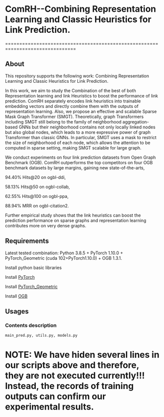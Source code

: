 # ComRH--Combining Representation Learning and Classic Heuristics for Link Prediction.
===============================================================================

About
-----
This repository supports the following work:
Combining Representation Learning and Classic Heuristics for Link Prediction.

In this work, we aim to study the Combination of the best of both Representation learning and link Heuristics to boost the performance of link prediction.
ComRH separately encodes link heuristics into trainable embedding vectors and directly combine them with the outputs of representation learning. Also, we propose an effective and scalable Sparse Mask Graph Transformer (SMGT). Theoretically, graph Transformers including SMGT still belong to the family of neighborhood aggregation-based GNNs but their neighborhood contains not only locally linked nodes but also global nodes, which leads to a more expressive power of graph Transformer than classic GNNs. In particular, SMGT uses a mask to restrict the size of neighborhood of each node, which allows the attention to be computed in sparse setting, making SMGT scalable for large graph.

We conduct experiments on four link prediction datasets from  Open Graph Benchmark (OGB). ComRH outperforms the top competitors on four OGB benchmark datasets by large margins, gaining new state-of-the-arts, 

94.40\% Hits@20 on ogbl-ddi, 

58.13\% Hits@50 on ogbl-collab, 

62.55\% Hits@100 on ogbl-ppa, 

88.94\% MRR on ogbl-citation2. 

Further empirical study shows that the link heuristics can boost the prediction performance on sparse graphs and representation learning contributes more on very dense graphs.

Requirements
------------

Latest tested combination: Python 3.8.5 + PyTorch 1.10.0 + PyTorch\_Geometric (cuda 102+PyTorch1.10.0) + OGB 1.3.1.

Install python basic libraries 

Install [PyTorch](https://pytorch.org/)

Install [PyTorch\_Geometric](https://pytorch-geometric.readthedocs.io/en/latest/notes/installation.html)

Install [OGB](https://ogb.stanford.edu/docs/home/)

Usages
------

### Contents description

    main_pred.py, utils.py, models.py
    

# NOTE: We have hiden several lines in our scripts above and therefore, they are not executed currently!!! Instead, the records of training outputs can confirm our experimental results.





